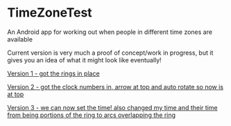 # TimeZoneTest
An Android app for working out when people in different time zones are available

Current version is very much a proof of concept/work in progress, but it gives you an idea of what it might look like eventually!

[Version 1 - got the rings in place](http://i.imgur.com/QqEEsuf.png)

[Version 2 - got the clock numbers in, arrow at top and auto rotate so now is at top](http://i.imgur.com/bKClV69.png)

[Version 3 - we can now set the time! also changed my time and their time from being portions of the ring to arcs overlapping the ring](http://i.imgur.com/ZvVb0Fd.png)
